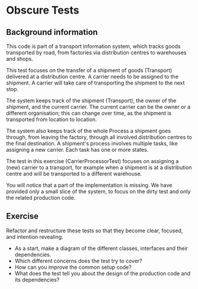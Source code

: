 # Obscure Tests

## Background information

This code is part of a transport information system, which
tracks goods transported by road,
from factories via distribution centres to warehouses and shops.

This test focuses on the transfer of a shipment of
goods (Transport) delivered at a distribution centre. A carrier needs to be
assigned to the shipment. A carrier will take care of transporting the
shipment to the next stop.

The system keeps track of the shipment (Transport), the owner of the shipment,
and the current carrier. The current carrier can be the owner or a different organisation;
this can change over time, as the shipment is transported from location to location.

The system also keeps track of the whole Process a shipment goes through, from leaving the
factory, through all involved distribution centres to the final destination.
A shipment's process involves multiple tasks, like assigning a new carrier.
Each task has one or more states.

The test in this exercise (CarrierProcessorTest) focuses on assigning a
(new) carrier to a transport, for example when a shipment is at a distribution
centre and will be transported to a different warehouse.

You will notice that a part of the implementation is missing.
We have provided only a small slice of the system, to focus on the dirty test and
only the related production code.

## Exercise

Refactor and restructure these tests so that they become clear,
focused, and intention revealing.

- As a start, make a diagram of the different classes, interfaces and
their dependencies.
- Which different concerns does the test try to cover?
- How can you improve the common setup code?
- What does the test tell you about the design of the production code and its
dependencies?
